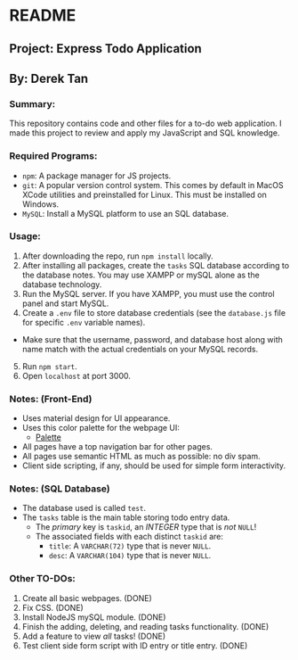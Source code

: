 # README
## Project: Express Todo Application
## By: Derek Tan

### Summary:
This repository contains code and other files for a to-do web application. I made this project to review and apply my JavaScript and SQL knowledge.

### Required Programs:
 - `npm`: A package manager for JS projects.
 - `git`: A popular version control system. This comes by default in MacOS XCode utilities and preinstalled for Linux. This must be installed on Windows.
 - `MySQL`: Install a MySQL platform to use an SQL database.

### Usage:
 1. After downloading the repo, run `npm install` locally.
 2. After installing all packages, create the `tasks` SQL database according to the database notes. You may use XAMPP or mySQL alone as the database technology.
 3. Run the MySQL server. If you have XAMPP, you must use the control panel and start MySQL.
 4. Create a `.env` file to store database credentials (see the `database.js` file for specific `.env` variable names).
   - Make sure that the username, password, and database host along with name match with the actual credentials on your MySQL records.
 5. Run `npm start`. 
 6. Open `localhost` at port 3000.

### Notes: (Front-End)
 - Uses material design for UI appearance.
 - Uses this color palette for the webpage UI:
    - [Palette](https://colorpalettes.net/color-palette-3852/)
 - All pages have a top navigation bar for other pages.
 - All pages use semantic HTML as much as possible: no div spam.
 - Client side scripting, if any, should be used for simple form interactivity.

### Notes: (SQL Database)
 - The database used is called `test`.
 - The `tasks` table is the main table storing todo entry data.
   - The _primary_ key is `taskid`, an _INTEGER_ type that is _not_ `NULL`!
   - The associated fields with each distinct `taskid` are:
      - `title`: A `VARCHAR(72)` type that is never `NULL`.
      - `desc`: A `VARCHAR(104)` type that is never `NULL`.

### Other TO-DOs:
 1. Create all basic webpages. (DONE)
 2. Fix CSS. (DONE)
 3. Install NodeJS mySQL module. (DONE)
 4. Finish the adding, deleting, and reading tasks functionality. (DONE)
 5. Add a feature to view _all_ tasks! (DONE)
 6. Test client side form script with ID entry or title entry. (DONE)
